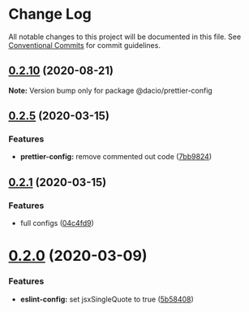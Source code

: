 # Change Log

All notable changes to this project will be documented in this file.
See [Conventional Commits](https://conventionalcommits.org) for commit guidelines.

## [0.2.10](https://github.com/dacioromero/js-config/compare/v0.2.8...v0.2.10) (2020-08-21)

**Note:** Version bump only for package @dacio/prettier-config

## [0.2.5](https://github.com/dacioromero/js-config/compare/v0.2.4...v0.2.5) (2020-03-15)

### Features

- **prettier-config:** remove commented out code ([7bb9824](https://github.com/dacioromero/js-config/commit/7bb982450a7af661e60caaf26e870d9b130046b6))

## [0.2.1](https://github.com/dacioromero/js-config/compare/v0.2.0...v0.2.1) (2020-03-15)

### Features

- full configs ([04c4fd9](https://github.com/dacioromero/js-config/commit/04c4fd9e7cbd871df430cd9e91da04cb2ea43c20))

# [0.2.0](https://github.com/dacioromero/js-config/compare/v0.1.0...v0.2.0) (2020-03-09)

### Features

- **eslint-config:** set jsxSingleQuote to true ([5b58408](https://github.com/dacioromero/js-config/commit/5b584080a59fefbb0656a0f72465ba86c0c2a2eb))
